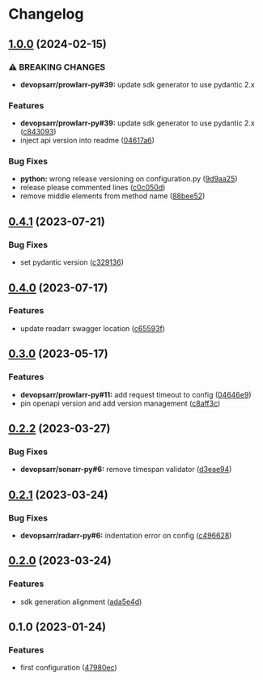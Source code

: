 # Changelog

## [1.0.0](https://github.com/devopsarr/readarr-py/compare/v0.4.1...v1.0.0) (2024-02-15)


### ⚠ BREAKING CHANGES

* **devopsarr/prowlarr-py#39:** update sdk generator to use pydantic 2.x

### Features

* **devopsarr/prowlarr-py#39:** update sdk generator to use pydantic 2.x ([c843093](https://github.com/devopsarr/readarr-py/commit/c84309355d97898483a95480397a683a2d1dc7be))
* inject api version into readme ([04617a6](https://github.com/devopsarr/readarr-py/commit/04617a6f95db165cde2c5019297eddcd7386ca9e))


### Bug Fixes

* **python:** wrong release versioning on configuration.py ([9d9aa25](https://github.com/devopsarr/readarr-py/commit/9d9aa25049832d8564afcaaae16e9c62483dba8a))
* release please commented lines ([c0c050d](https://github.com/devopsarr/readarr-py/commit/c0c050def934208468f9d8c927d2df281f941d5c))
* remove middle elements from method name ([88bee52](https://github.com/devopsarr/readarr-py/commit/88bee52cd5274d42e08d3d98c6e7f85430eca446))

## [0.4.1](https://github.com/devopsarr/readarr-py/compare/v0.4.0...v0.4.1) (2023-07-21)


### Bug Fixes

* set pydantic version ([c329136](https://github.com/devopsarr/readarr-py/commit/c3291365828914dbcb31fa0771acb25430b18b92))

## [0.4.0](https://github.com/devopsarr/readarr-py/compare/v0.3.0...v0.4.0) (2023-07-17)


### Features

* update readarr swagger location ([c65593f](https://github.com/devopsarr/readarr-py/commit/c65593fcdb5e1e2452ea03962648869d9c32c67f))

## [0.3.0](https://github.com/devopsarr/readarr-py/compare/v0.2.2...v0.3.0) (2023-05-17)


### Features

* **devopsarr/prowlarr-py#11:** add request timeout to config ([04646e9](https://github.com/devopsarr/readarr-py/commit/04646e992e0cd9d6444170c9e27d5f42331b3d0f))
* pin openapi version and add version management ([c8aff3c](https://github.com/devopsarr/readarr-py/commit/c8aff3c0460da060712f0c22ad188c60895e1087))

## [0.2.2](https://github.com/devopsarr/readarr-py/compare/v0.2.1...v0.2.2) (2023-03-27)


### Bug Fixes

* **devopsarr/sonarr-py#6:** remove timespan validator ([d3eae94](https://github.com/devopsarr/readarr-py/commit/d3eae9406fc9452ab92a8db5c1a357c07a308673))

## [0.2.1](https://github.com/devopsarr/readarr-py/compare/v0.2.0...v0.2.1) (2023-03-24)


### Bug Fixes

* **devopsarr/radarr-py#6:** indentation error on config ([c496628](https://github.com/devopsarr/readarr-py/commit/c496628211bed151a8ee8a3f857d7b7ec0d9f027))

## [0.2.0](https://github.com/devopsarr/readarr-py/compare/v0.1.0...v0.2.0) (2023-03-24)


### Features

* sdk generation alignment ([ada5e4d](https://github.com/devopsarr/readarr-py/commit/ada5e4d73e85148165f12bd2c638288e621981d9))

## 0.1.0 (2023-01-24)


### Features

* first configuration ([47980ec](https://github.com/devopsarr/readarr-py/commit/47980ecac9a2475e556658cd52f8eac427c77152))
